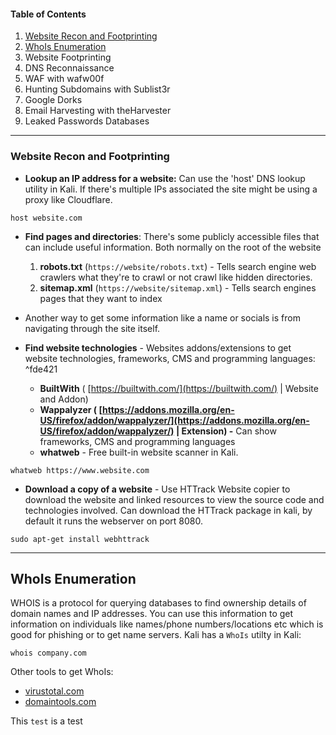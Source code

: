 
#### Table of Contents
1. [Website Recon and Footprinting](Passive%20Information%20Gathering.md#website-recon-and-footprinting)
2. [WhoIs Enumeration](Passive%20Information%20Gathering.md#WhoIs%20Enumeration)
3. Website Footprinting
4. DNS Reconnaissance
5. WAF with wafw00f
6. Hunting Subdomains with Sublist3r
7. Google Dorks
8. Email Harvesting with theHarvester
9. Leaked Passwords Databases

---
### Website Recon and Footprinting

- **Lookup an IP address for a website:** Can use the 'host' DNS lookup utility in Kali. If there's multiple IPs associated the site might be using a proxy like Cloudflare.
```
host website.com
```

- **Find pages and directories**: There's some publicly accessible files that can include useful information. Both normally on the root of the website
	1. **robots.txt**  (```https://website/robots.txt```) - Tells search engine web crawlers what they're to crawl or not crawl like hidden directories. 
	2. **sitemap.xml** (```https://website/sitemap.xml```) - Tells search engines pages that they want to index

- Another way to get some information like a name or socials is from navigating through the site itself.
- **Find website technologies** - Websites addons/extensions to get website technologies, frameworks, CMS and programming languages: ^fde421
	- **BuiltWith** ( [https://builtwith.com/](https://builtwith.com/)  | Website and Addon)
	- **Wappalyzer ( [https://addons.mozilla.org/en-US/firefox/addon/wappalyzer/](https://addons.mozilla.org/en-US/firefox/addon/wappalyzer/) | Extension) -** Can show frameworks, CMS and programming languages 
	- **whatweb** - Free built-in website scanner in Kali. 

```
whatweb https://www.website.com
```

- **Download a copy of a website** - Use HTTrack Website copier to download the website and linked resources  to view the source code and technologies involved.  Can download the HTTrack package in kali, by default it runs the webserver on port 8080.
```
sudo apt-get install webhttrack
```   
---
## WhoIs Enumeration

WHOIS is a protocol for querying databases to find ownership details of domain names and IP addresses. You can use this information to get information on individuals like names/phone numbers/locations etc which is good for phishing or to get name servers.  Kali has a ```WhoIs``` utilty in Kali:
```
whois company.com
```
Other tools to get WhoIs:
- [virustotal.com](http://virustotal.com)
- [domaintools.com](http://domaintools.com)






This ```test``` is a test
```
